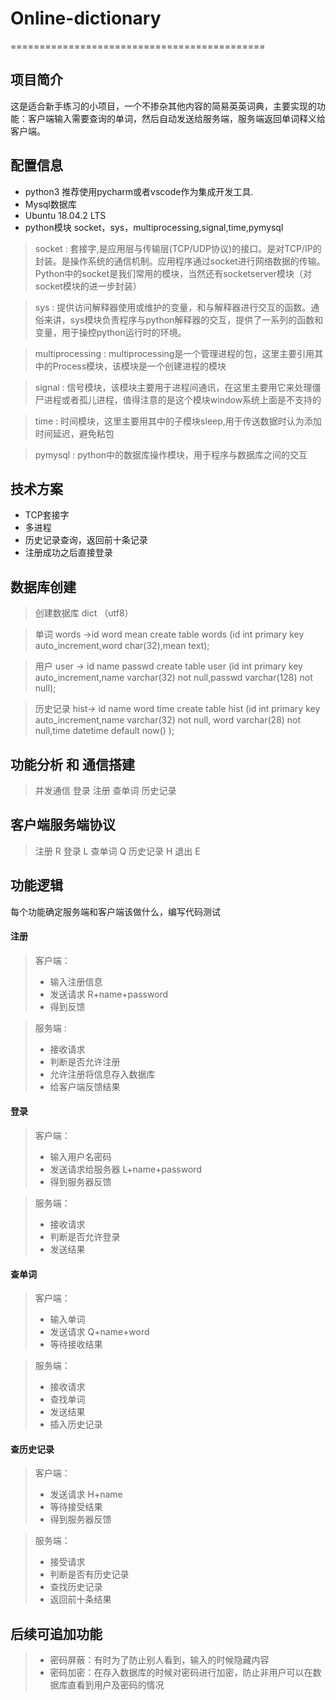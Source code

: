 # Online-dictionary
============================================
## 项目简介
这是适合新手练习的小项目，一个不掺杂其他内容的简易英英词典，主要实现的功能：客户端输入需要查询的单词，然后自动发送给服务端，服务端返回单词释义给客户端。

## 配置信息
* python3 推荐使用pycharm或者vscode作为集成开发工具.
* Mysql数据库
* Ubuntu 18.04.2 LTS
* python模块 socket，sys，multiprocessing,signal,time,pymysql
> socket : 套接字,是应用层与传输层(TCP/UDP协议)的接口。是对TCP/IP的封装。是操作系统的通信机制。应用程序通过socket进行网络数据的传输。Python中的socket是我们常用的模块，当然还有socketserver模块（对socket模块的进一步封装）

> sys : 提供访问解释器使用或维护的变量，和与解释器进行交互的函数。通俗来讲，sys模块负责程序与python解释器的交互，提供了一系列的函数和变量，用于操控python运行时的环境。

> multiprocessing : multiprocessing是一个管理进程的包，这里主要引用其中的Process模块，该模块是一个创建进程的模块

> signal : 信号模块，该模块主要用于进程间通讯，在这里主要用它来处理僵尸进程或者孤儿进程，值得注意的是这个模块window系统上面是不支持的

> time : 时间模块，这里主要用其中的子模块sleep,用于传送数据时认为添加时间延迟，避免粘包

> pymysql : python中的数据库操作模块，用于程序与数据库之间的交互

## 技术方案
* TCP套接字
* 多进程
* 历史记录查询，返回前十条记录
* 注册成功之后直接登录

## 数据库创建
> 创建数据库 dict  （utf8）

> 单词 words  ->id word mean
create table words (id int primary key auto_increment,word char(32),mean text);

> 用户 user -> id  name  passwd
   create table user (id int primary key auto_increment,name varchar(32) not null,passwd varchar(128) not null);

> 历史记录 hist-> id name  word  time
   create table hist (id int primary key auto_increment,name varchar(32) not null, word varchar(28) not null,time datetime default now() );

## 功能分析 和 通信搭建

>并发通信
登录
注册
查单词
历史记录

## 客户端服务端协议

>注册   R
登录   L
查单词  Q
历史记录  H
退出  E

## 功能逻辑 
每个功能确定服务端和客户端该做什么，编写代码测试

#### 注册  
>客户端： 
>* 输入注册信息
>* 发送请求 R+name+password
>* 得到反馈

>服务端 : 
>* 接收请求
>* 判断是否允许注册
>* 允许注册将信息存入数据库
>* 给客户端反馈结果

#### 登录  
> 客户端： 
>* 输入用户名密码 
>* 发送请求给服务器 L+name+password
>* 得到服务器反馈

>服务端： 
>* 接收请求
>* 判断是否允许登录
>* 发送结果

#### 查单词 
>客户端： 
>* 输入单词
>* 发送请求 Q+name+word
>* 等待接收结果

>服务端： 
>* 接收请求
>* 查找单词
>* 发送结果
>* 插入历史记录

#### 查历史记录
>客户端：
>* 发送请求 H+name
>* 等待接受结果
>* 得到服务器反馈

>服务端：
>* 接受请求
>* 判断是否有历史记录
>* 查找历史记录
>* 返回前十条结果

## 后续可追加功能
>* 密码屏蔽：有时为了防止别人看到，输入的时候隐藏内容
>* 密码加密：在存入数据库的时候对密码进行加密，防止非用户可以在数据库直看到用户及密码的情况
